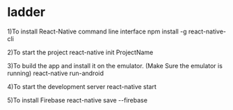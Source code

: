 # ladder


1)To install React-Native command line interface
 	npm install -g react-native-cli

2)To start the project 
	react-native init ProjectName

3)To build the app and install it on the emulator. (Make Sure the emulator is running)
	react-native run-android 

4)To start the development server
	react-native start

5)To install Firebase 
	react-native save --firebase 

